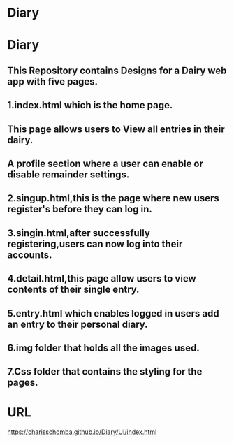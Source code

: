 # Diary
# Diary
## This Repository contains Designs for a Dairy web app with five pages.
## 1.index.html which is the home page.
## This page allows users to View all entries in their dairy.
## A profile section where a user can enable or disable remainder settings.
## 2.singup.html,this is the page where new users register's before they can log in.
## 3.singin.html,after successfully registering,users can now log into their accounts.
## 4.detail.html,this page allow users to view contents of their single entry.
## 5.entry.html which enables logged in users add an entry to their personal diary.
## 6.img folder that holds all the images used.
## 7.Css folder that contains the styling for the pages.
# URL
https://charisschomba.github.io/Diary/UI/index.html
